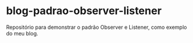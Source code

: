 blog-padrao-observer-listener
=============================

Repositório para demonstrar o padrão Observer e Listener, como exemplo do meu blog.

